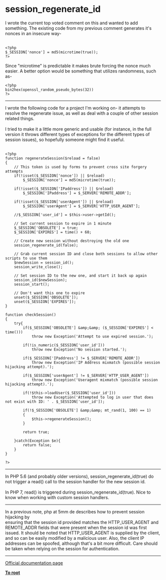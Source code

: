 # session_regenerate_id



I wrote the current top voted comment on this and wanted to add something. The existing code from my previous comment generates it&apos;s nonces in an insecure way-<br><br>

```
<?php
$_SESSION['nonce'] = md5(microtime(true));
?>
```


Since "microtime" is predictable it makes brute forcing the nonce much easier. A better option would be something that utilizes randomness, such as-



```
<?php
bin2hex(openssl_random_pseudo_bytes(32))
?>
```
  

---

I wrote the following code for a project I&apos;m working on- it attempts to resolve the regenerate issue, as well as deal with a couple of other session related things.<br><br>I tried to make it a little more generic and usable (for instance, in the full version it throws different types of exceptions for the different types of session issues), so hopefully someone might find it useful.<br><br>

```
<?php
function regenerateSession($reload = false)
{
    // This token is used by forms to prevent cross site forgery attempts
    if(!isset($_SESSION['nonce']) || $reload)
        $_SESSION['nonce'] = md5(microtime(true));

    if(!isset($_SESSION['IPaddress']) || $reload)
        $_SESSION['IPaddress'] = $_SERVER['REMOTE_ADDR'];

    if(!isset($_SESSION['userAgent']) || $reload)
        $_SESSION['userAgent'] = $_SERVER['HTTP_USER_AGENT'];

    //$_SESSION['user_id'] = $this->user->getId();

    // Set current session to expire in 1 minute
    $_SESSION['OBSOLETE'] = true;
    $_SESSION['EXPIRES'] = time() + 60;

    // Create new session without destroying the old one
    session_regenerate_id(false);

    // Grab current session ID and close both sessions to allow other scripts to use them
    $newSession = session_id();
    session_write_close();

    // Set session ID to the new one, and start it back up again
    session_id($newSession);
    session_start();

    // Don't want this one to expire
    unset($_SESSION['OBSOLETE']);
    unset($_SESSION['EXPIRES']);
}

function checkSession()
{
    try{
        if($_SESSION['OBSOLETE'] &amp;&amp; ($_SESSION['EXPIRES'] < time()))
            throw new Exception('Attempt to use expired session.');

        if(!is_numeric($_SESSION['user_id']))
            throw new Exception('No session started.');

        if($_SESSION['IPaddress'] != $_SERVER['REMOTE_ADDR'])
            throw new Exception('IP Address mixmatch (possible session hijacking attempt).');

        if($_SESSION['userAgent'] != $_SERVER['HTTP_USER_AGENT'])
            throw new Exception('Useragent mixmatch (possible session hijacking attempt).');

        if(!$this->loadUser($_SESSION['user_id']))
            throw new Exception('Attempted to log in user that does not exist with ID: ' . $_SESSION['user_id']);

        if(!$_SESSION['OBSOLETE'] &amp;&amp; mt_rand(1, 100) == 1)
        {
            $this->regenerateSession();
        }

        return true;

    }catch(Exception $e){
        return false;
    }
}

?>
```
  

---

In PHP 5.6 (and probably older versions), session_regenerate_id(true) do not trigger a read() call to the session handler for the new session id. <br><br>In PHP 7, read() is triggered during session_regenerate_id(true). Nice to know when working with custom session handlers.  

---

In a previous note, php at 5mm de describes how to prevent session hijacking by<br>ensuring that the session id provided matches the HTTP_USER_AGENT and REMOTE_ADDR fields that were present when the session id was first issued.  It should be noted that HTTP_USER_AGENT is supplied by the client, and so can be easily modified by a malicious user.  Also, the client IP addresses can be spoofed, although that&apos;s a bit more difficult.  Care should be taken when relying on the session for authentication.  

---

[Official documentation page](https://www.php.net/manual/en/function.session-regenerate-id.php)

**[To root](/README.md)**